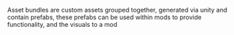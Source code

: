 Asset bundles are custom assets grouped together, generated via unity and contain prefabs, these prefabs can be used within mods to provide functionality, and the visuals to a mod
